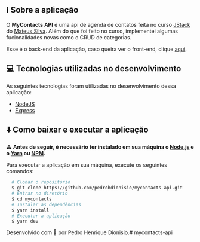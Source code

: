 ## ℹ️ Sobre a aplicação 

O **MyContacts API** é uma api de agenda de contatos feita no curso [JStack](https://jstack.com.br/)
do [Mateus Silva](https://www.instagram.com/imateus.silva/). Além do que foi feito
no curso, implementei algumas fucionalidades novas como o CRUD de categorias.

Esse é o back-end da aplicação, caso queira ver o front-end, clique [aqui](https://github.com/pedrohdionisio/mycontacts).

## 💻 Tecnologias utilizadas no desenvolvimento

As seguintes tecnologias foram utilizadas no desenvolvimento dessa aplicação:

- [NodeJS](https://nodejs.dev/)
- [Express](https://expressjs.com/en/api.html)

## ⬇️ Como baixar e executar a aplicação

⚠️ **Antes de seguir, é necessário ter instalado em sua máquina o [Node.js](https://nodejs.org/en/) e o [Yarn](https://classic.yarnpkg.com/lang/en/) ou [NPM](https://www.npmjs.com/).**

Para executar a aplicação em sua máquina, execute os seguintes comandos:

```bash
  # Clonar o repositório
  $ git clone https://github.com/pedrohdionisio/mycontacts-api.git
  # Entrar no diretório
  $ cd mycontacts
  # Instalar as dependências
  $ yarn install
  # Executar a aplicação
  $ yarn dev
```

Desenvolvido com 🤍 por Pedro Henrique Dionisio.# mycontacts-api

